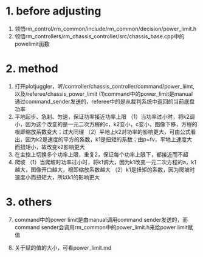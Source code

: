 # 1. before adjusting

1. 领悟rm_control/rm_common/include/rm_common/decision/power_limit.h
2. 领悟rm_controllers/rm_chassis_controller/src/chassis_base.cpp中的powelimit函数

# 2. method

1. 打开plotjuggler，听/controller/chassis_controller/command/power_liimt,以及/referee/chassis_power_limit
  (1)command中的power_limit是manual通过command_sender发送的，referee中的是从裁判系统中返回的当前底盘功率
2. 平地起步、急刹、匀速，保证功率接近功率上限
  （1）当功率过小时，将k2调小，因为这个改变的是一元二次方程的c，k2变小，c变小，图像下移，方程的根即缩放系数变大；过大同理
  （2）平地上k2对功率的影响更大，可由公式看出，因为k2是速度的平方的系数，k1是扭矩的系数；由p=fv，平地上速度大而扭矩小，故改变k2影响更大
3. 在主控上切换多个功率上限，重复2，保证每个功率上限下，都接近而不超
4. 爬坡
  （1）当爬坡时功率过小时，将k1调大，因为k1改变一元二次方程的a，k1越大，图像开口越大，根即缩放系数越大
  （2）k1是扭矩的系数，因为爬坡时速度小而扭矩大，所以k1的影响更大

# 3. others

7. command中的power limit是由manual调用command sender发送的，而command sender会调用rm_common中的power_limit.h来给power limit赋值

8. 关于赋的值的大小，可看power_limit.md
